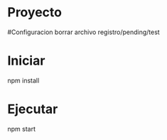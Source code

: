# Proyecto
#Configuracion
borrar archivo registro/pending/test
# Iniciar
npm install
# Ejecutar
npm start
